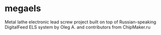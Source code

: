 # megaels
Metal lathe electronic lead screw project built on top of Russian-speaking DigitalFeed ELS system by Oleg A. and contributors from ChipMaker.ru
